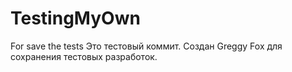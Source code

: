 # TestingMyOwn
For save the tests
Это тестовый коммит. Создан Greggy Fox для сохранения тестовых разработок.
